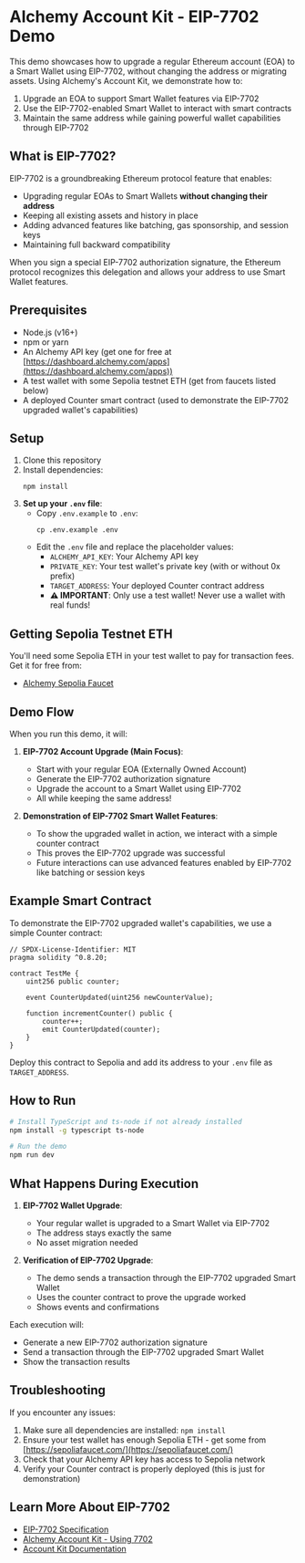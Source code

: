 # Alchemy Account Kit - EIP-7702 Demo

This demo showcases how to upgrade a regular Ethereum account (EOA) to a Smart Wallet using EIP-7702, without changing the address or migrating assets. Using Alchemy's Account Kit, we demonstrate how to:
1. Upgrade an EOA to support Smart Wallet features via EIP-7702
2. Use the EIP-7702-enabled Smart Wallet to interact with smart contracts
3. Maintain the same address while gaining powerful wallet capabilities through EIP-7702

## What is EIP-7702?

EIP-7702 is a groundbreaking Ethereum protocol feature that enables:
- Upgrading regular EOAs to Smart Wallets **without changing their address**
- Keeping all existing assets and history in place
- Adding advanced features like batching, gas sponsorship, and session keys
- Maintaining full backward compatibility

When you sign a special EIP-7702 authorization signature, the Ethereum protocol recognizes this delegation and allows your address to use Smart Wallet features.

## Prerequisites

- Node.js (v16+)
- npm or yarn
- An Alchemy API key (get one for free at [https://dashboard.alchemy.com/apps](https://dashboard.alchemy.com/apps))
- A test wallet with some Sepolia testnet ETH (get from faucets listed below)
- A deployed Counter smart contract (used to demonstrate the EIP-7702 upgraded wallet's capabilities)

## Setup

1. Clone this repository
2. Install dependencies:
   ```
   npm install
   ```
3. **Set up your `.env` file**:
   - Copy `.env.example` to `.env`: 
     ```
     cp .env.example .env
     ```
   - Edit the `.env` file and replace the placeholder values:
     - `ALCHEMY_API_KEY`: Your Alchemy API key
     - `PRIVATE_KEY`: Your test wallet's private key (with or without 0x prefix)
     - `TARGET_ADDRESS`: Your deployed Counter contract address
     - **⚠️ IMPORTANT**: Only use a test wallet! Never use a wallet with real funds!

## Getting Sepolia Testnet ETH

You'll need some Sepolia ETH in your test wallet to pay for transaction fees. Get it for free from:
- [Alchemy Sepolia Faucet](https://sepoliafaucet.com/)

## Demo Flow

When you run this demo, it will:

1. **EIP-7702 Account Upgrade (Main Focus)**:
   - Start with your regular EOA (Externally Owned Account)
   - Generate the EIP-7702 authorization signature
   - Upgrade the account to a Smart Wallet using EIP-7702
   - All while keeping the same address!

2. **Demonstration of EIP-7702 Smart Wallet Features**:
   - To show the upgraded wallet in action, we interact with a simple counter contract
   - This proves the EIP-7702 upgrade was successful
   - Future interactions can use advanced features enabled by EIP-7702 like batching or session keys

## Example Smart Contract

To demonstrate the EIP-7702 upgraded wallet's capabilities, we use a simple Counter contract:

```solidity
// SPDX-License-Identifier: MIT
pragma solidity ^0.8.20;

contract TestMe {
    uint256 public counter;
    
    event CounterUpdated(uint256 newCounterValue);
    
    function incrementCounter() public {
        counter++;
        emit CounterUpdated(counter);
    }
}
```

Deploy this contract to Sepolia and add its address to your `.env` file as `TARGET_ADDRESS`.

## How to Run

```bash
# Install TypeScript and ts-node if not already installed
npm install -g typescript ts-node

# Run the demo
npm run dev
```

## What Happens During Execution

1. **EIP-7702 Wallet Upgrade**:
   - Your regular wallet is upgraded to a Smart Wallet via EIP-7702
   - The address stays exactly the same
   - No asset migration needed

2. **Verification of EIP-7702 Upgrade**:
   - The demo sends a transaction through the EIP-7702 upgraded Smart Wallet
   - Uses the counter contract to prove the upgrade worked
   - Shows events and confirmations

Each execution will:
- Generate a new EIP-7702 authorization signature
- Send a transaction through the EIP-7702 upgraded Smart Wallet
- Show the transaction results

## Troubleshooting

If you encounter any issues:

1. Make sure all dependencies are installed: `npm install`
2. Ensure your test wallet has enough Sepolia ETH - get some from [https://sepoliafaucet.com/](https://sepoliafaucet.com/)
3. Check that your Alchemy API key has access to Sepolia network
4. Verify your Counter contract is properly deployed (this is just for demonstration)

## Learn More About EIP-7702

- [EIP-7702 Specification](https://eips.ethereum.org/EIPS/eip-7702)
- [Alchemy Account Kit - Using 7702](https://accountkit.alchemy.com/smart-contracts/modular-account-v2/using-7702)
- [Account Kit Documentation](https://accountkit.alchemy.com) 